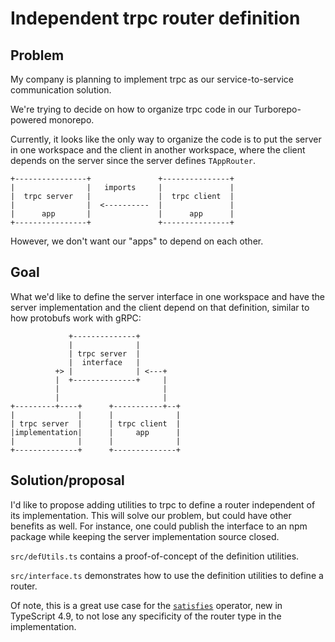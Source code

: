 # Independent trpc router definition

## Problem

My company is planning to implement trpc as our service-to-service
communication solution.

We're trying to decide on how to organize trpc code in our
Turborepo-powered monorepo.

Currently, it looks like the only way to organize the code is to put the
server in one workspace and the client in another workspace, where the
client depends on the server since the server defines `TAppRouter`.

```
+----------------+               +---------------+
|                |   imports     |               |
|  trpc server   |               |  trpc client  |
|                |  <----------  |               |
|      app       |               |      app      |
+----------------+               +---------------+
```

However, we don't want our "apps" to depend on each other.

## Goal

What we'd like to define the server interface in one workspace and have
the server implementation and the client depend on that definition, similar
to how protobufs work with gRPC:

```
             +--------------+
             |              |
             | trpc server  |
             |  interface   |
          +> |              | <---+
          |  +--------------+     |
          |                       |
          |                       |
+---------+----+      +-----------+--+
|              |      |              |
| trpc server  |      | trpc client  |
|implementation|      |     app      |
|              |      |              |
+--------------+      +--------------+
```

## Solution/proposal

I'd like to propose adding utilities to trpc to define a router
independent of its implementation. This will solve our problem, but could
have other benefits as well. For instance, one could publish the interface
to an npm package while keeping the server implementation source closed.

`src/defUtils.ts` contains a proof-of-concept of the definition utilities.

`src/interface.ts` demonstrates how to use the definition utilities to define a router.

Of note, this is a great use case for the
[`satisfies`](https://www.typescriptlang.org/docs/handbook/release-notes/typescript-4-9.html#the-satisfies-operator)
operator, new in TypeScript 4.9, to not lose any specificity of the router type in the
implementation.

